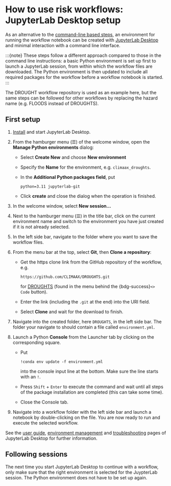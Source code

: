 # How to use risk workflows: JupyterLab Desktop setup

As an alternative to the [command-line based steps](cli.md), an environment for running the workflow notebook can be created with [JupyterLab Desktop](https://github.com/jupyterlab/jupyterlab-desktop) and minimal interaction with a command line interface.

:::{note}
These steps follow a different approach compared to those in the command line instructions:
a basic Python environment is set up first to launch a JupyterLab session, from within which the workflow files are downloaded.
The Python environment is then updated to include all required packages for the workflow before a workflow notebook is started.
:::

The DROUGHT workflow repository is used as an example here, but the same steps can be followed for other workflows by replacing the hazard name (e.g. FLOODS instead of DROUGHTS).


## First setup

1.  [Install](https://github.com/jupyterlab/jupyterlab-desktop/tree/master?tab=readme-ov-file#installation) and start JupyterLab Desktop.

2.  From the hamburger menu (☰) of the welcome window, open the **Manage Python environments** dialog:

    -   Select **Create New** and choose **New environment**

    -   Specify the **Name** for the environment, e.g. `climaax_droughts`.

    -   In the **Additional Python packages field**, put

        ```
        python=3.11 jupyterlab-git
        ```

    -   Click **create** and close the dialog when the operation is finished.

3.  In the welcome window, select **New session...**

4.  Next to the hamburger menu (☰) in the title bar, click on the current environment name and switch to the environment you have just created if it is not already selected.

5.  In the left side bar, navigate to the folder where you want to save the workflow files.

6.  From the menu bar at the top, select **Git**, then **Clone a repository**:

    -   Get the https clone link from the GitHub repository of the workflow, e.g.
    
        ```
        https://github.com/CLIMAAX/DROUGHTS.git
        ```

        for [DROUGHTS](https://github.com/CLIMAAX/DROUGHTS) (found in the menu behind the {bdg-success}`<> Code` button).

    -   Enter the link (including the `.git` at the end) into the URI field.
        
    -   Select **Clone** and wait for the download to finish.

7.  Navigate into the created folder, here `DROUGHTS`, in the left side bar.
    The folder your navigate to should contain a file called `environment.yml`.

8.  Launch a Python **Console** from the Launcher tab by clicking on the corresponding square.

    -   Put

        ```
        !conda env update -f environment.yml
        ```

        into the console input line at the bottom.
        Make sure the line starts with an `!`.

    -   Press `Shift` + `Enter` to execute the command and wait until all steps of the package installation are completed (this can take some time).

    - Close the Console tab.

9.  Navigate into a workflow folder with the left side bar and launch a notebook by double-clicking on the file.
    You are now ready to run and execute the selected workflow.


See the [user guide](https://github.com/jupyterlab/jupyterlab-desktop/blob/master/user-guide.md), [environment management](https://github.com/jupyterlab/jupyterlab-desktop/blob/master/python-env-management.md) and [troubleshooting](https://github.com/jupyterlab/jupyterlab-desktop/blob/master/troubleshoot.md) pages of JupyterLab Desktop for further information.


## Following sessions

The next time you start JupyterLab Desktop to continue with a workflow, only make sure that the right environment is selected for the JuypterLab session.
The Python environment does not have to be set up again.
